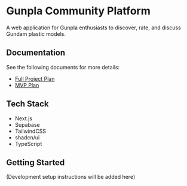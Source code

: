 # Gunpla Community Platform

A web application for Gunpla enthusiasts to discover, rate, and discuss Gundam plastic models.

## Documentation

See the following documents for more details:
- [Full Project Plan](docs/gunpla-community-platform.md)
- [MVP Plan](docs/gunpla-community-mvp.md)

## Tech Stack
- Next.js
- Supabase
- TailwindCSS
- shadcn/ui
- TypeScript

## Getting Started

(Development setup instructions will be added here)